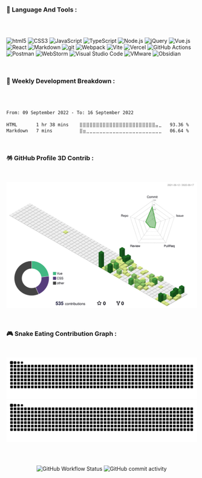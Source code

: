 <!--
<br />

[![Typing SVG](https://readme-typing-svg.herokuapp.com?font=Fira+Code&size=40&pause=1000&color=000000&vCenter=true&width=435&height=70&lines=hello%2C+world;%E4%BD%A0%E5%A5%BD%EF%BC%8C%E4%B8%96%E7%95%8C;%E3%81%93%E3%82%93%E3%81%AB%E3%81%A1%E3%81%AF%E3%80%81%E4%B8%96%E7%95%8C;%EC%95%88%EB%85%95%2C+%EC%84%B8%EC%83%81.;%D0%97%D0%B4%D1%80%D0%B0%D0%B2%D1%81%D1%82%D0%B2%D1%83%D0%B9%2C+%D0%BC%D0%B8%D1%80;Bonjour%2C+le+monde.;Hallo%2C+Welt;Hola%2C+mundo.;%E0%B8%AA%E0%B8%A7%E0%B8%B1%E0%B8%AA%E0%B8%94%E0%B8%B5%E0%B9%82%E0%B8%A5%E0%B8%81;Ch%C3%A0o+th%E1%BA%BF+gi%E1%BB%9Bi.;%D9%85%D8%B1%D8%AD%D8%A8%D8%A7+%D8%A7%D9%84%D8%B9%D8%A7%D9%84%D9%85;%D8%B3%D9%84%D8%A7%D9%85+%D8%AF%D9%86%DB%8C%D8%A7;Salve%2C+mundo;Ol%C3%A1%2C+mundo;Merhaba%2C+d%C3%BCnya.;%CE%93%CE%B5%CE%B9%CE%B1+%CF%83%CE%BF%CF%85%2C+%CE%BA%CF%8C%CF%83%CE%BC%CE%B5.;%D7%A9%D7%9C%D7%95%D7%9D%2C+%D7%A2%D7%95%D7%9C%D7%9D.;Ciao%2C+mondo;Zdravo%2C+svete.;%D0%9F%D1%80%D0%B8%D0%B2%D1%96%D1%82%2C+%D1%81%D0%B2%D1%96%D1%82.)](https://git.io/typing-svg)

##

<br />
-->

### 🔖 Language And Tools :

<br />
<br />

<p>
  <img alt="html5" src="https://img.shields.io/badge/-HTML5-E34F26?style=flat-square&logo=html5&logoColor=white" />
  <img alt="CSS3" src="https://img.shields.io/badge/-CSS3-1572B6?style=flat-square&logo=CSS3&logoColor=white" />
  <img alt="JavaScript" src="https://img.shields.io/badge/-JavaScript-F7DF1E?style=flat-square&logo=JavaScript&logoColor=white" />
  <img alt="TypeScript" src="https://img.shields.io/badge/-TypeScript-007ACC?style=flat-square&logo=typescript&logoColor=white" />
  <img alt="Node.js" src="https://img.shields.io/badge/-Node.js-339933?style=flat-square&logo=Node.js&logoColor=white" />
  <img alt="jQuery" src="https://img.shields.io/badge/-jQuery-0769AD?style=flat-square&logo=jQuery&logoColor=white" />
  <img alt="Vue.js" src="https://img.shields.io/badge/-Vue.js-4FC08D?style=flat-square&logo=Vue.js&logoColor=white" />
  <img alt="React" src="https://img.shields.io/badge/-React-45b8d8?style=flat-square&logo=react&logoColor=white" />
  <img alt="Markdown" src="https://img.shields.io/badge/-Markdown-000000?style=flat-square&logo=Markdown&logoColor=white" />
  <img alt="git" src="https://img.shields.io/badge/-Git-F05032?style=flat-square&logo=git&logoColor=white" />
  <img alt="Webpack" src="https://img.shields.io/badge/-Webpack-8DD6F9?style=flat-square&logo=webpack&logoColor=white" />
  <img alt="Vite" src="https://img.shields.io/badge/-Vite-646CFF?style=flat-square&logo=Vite&logoColor=white" />
  <img alt="Vercel" src="https://img.shields.io/badge/-Vercel-000000?style=flat-square&logo=Vercel&logoColor=white" />  
  <img alt="GitHub Actions" src="https://img.shields.io/badge/-GitHub Actions-2088FF?style=flat-square&logo=GitHub Actions&logoColor=white" />
  <img alt="Postman" src="https://img.shields.io/badge/-Postman-FF6C37?style=flat-square&logo=Postman&logoColor=white" />
  <img alt="WebStorm" src="https://img.shields.io/badge/-WebStorm-000000?style=flat-square&logo=WebStorm&logoColor=white" />
  <img alt="Visual Studio Code" src="https://img.shields.io/badge/-Visual Studio Code-007ACC?style=flat-square&logo=Visual Studio Code&logoColor=white" />
  <img alt="VMware" src="https://img.shields.io/badge/-VMware-607078?style=flat-square&logo=VMware&logoColor=white" />
  <img alt="Obsidian" src="https://img.shields.io/badge/-Obsidian-483699?style=flat-square&logo=Obsidian&logoColor=white" />
</p>

<br />

### 🌠 Weekly Development Breakdown :

<br />
<br />

<!--START_SECTION:waka-->

```text
From: 09 September 2022 - To: 16 September 2022

HTML       1 hr 38 mins    ⣿⣿⣿⣿⣿⣿⣿⣿⣿⣿⣿⣿⣿⣿⣿⣿⣿⣿⣿⣿⣿⣿⣿⣤⣀   93.36 %
Markdown   7 mins          ⣿⣶⣀⣀⣀⣀⣀⣀⣀⣀⣀⣀⣀⣀⣀⣀⣀⣀⣀⣀⣀⣀⣀⣀⣀   06.64 %
```

<!--END_SECTION:waka-->

<br />

### 🪅 GitHub Profile 3D Contrib :

<br />

![](./profile-3d-contrib/profile-green-animate.svg)

<br />

### 🎮 Snake Eating Contribution Graph :

<br />

![github contribution grid snake animation](https://raw.githubusercontent.com/turing-bot/turing-bot/output/github-contribution-grid-snake-dark.svg#gh-dark-mode-only)
![github contribution grid snake animation](https://raw.githubusercontent.com/turing-bot/turing-bot/output/github-contribution-grid-snake.svg#gh-light-mode-only)

<br />

##

<p align="center">
  <img alt="GitHub Workflow Status" src="https://img.shields.io/github/workflow/status/turing-bot/turing-bot/Waka%20Readme?label=Workflows">
  <img alt="GitHub commit activity" src="https://img.shields.io/github/commit-activity/m/turing-bot/turing-bot">
</p>
